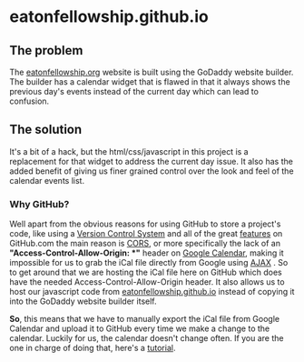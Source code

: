# eatonfellowship.github.io

## The problem
The [eatonfellowship.org](https://eatonfellowship.org) website is built using the GoDaddy website builder. The builder has a calendar widget that is flawed in that it always shows the previous day's events instead of the current day which can lead to confusion.

## The solution
It's a bit of a hack, but the html/css/javascript in this project is a replacement for that widget to address the current day issue. It also has the added benefit of giving us finer grained control over the look and feel of the calendar events list.

### Why GitHub?
Well apart from the obvious reasons for using GitHub to store a project's code, like using a [Version Control System](https://guides.github.com/introduction/git-handbook) and all of the great [features](https://github.com/features) on GitHub.com the main reason is [CORS](https://en.wikipedia.org/wiki/Cross-origin_resource_sharing), or more specifically the lack of an **"Access-Control-Allow-Origin: \*"** header on [Google Calendar](https://calendar.google.com/calendar/u/0/embed?src=eatonzoom1133@gmail.com&ctz=America/Los_Angeles), making it impossible for us to grab the iCal file directly from Google using [AJAX](https://en.wikipedia.org/wiki/Ajax_%28programming%29) . So to get around that we are hosting the iCal file here on GitHub which does have the needed Access-Control-Allow-Origin header. It also allows us to host our javascript code from [eatonfellowship.github.io](https://eatonfellowship.github.io) instead of copying it into the GoDaddy website builder itself.

**So**, this means that we have to manually export the iCal file from Google Calendar and upload it to GitHub every time we make a change to the calendar. Luckily for us, the calendar doesn't change often. If you are the one in charge of doing that, here's a [tutorial](https://docs.google.com/document/d/1y--zvK7W-l8b4DcZpR-s-iL0NtK9ZLwd5Y15x6IYyDY/edit?usp=sharing).
